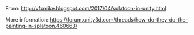 From: http://vfxmike.blogspot.com/2017/04/splatoon-in-unity.html

More information: https://forum.unity3d.com/threads/how-do-they-do-the-painting-in-splatoon.460663/